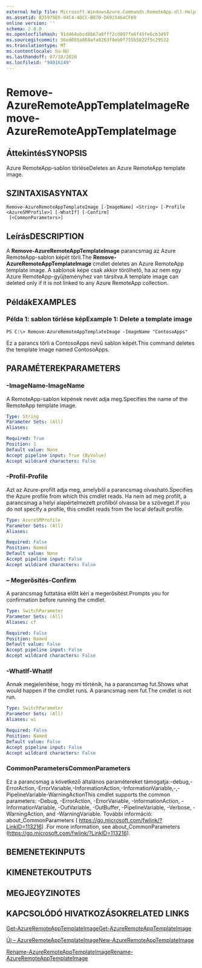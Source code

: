 ```yaml
---
external help file: Microsoft.WindowsAzure.Commands.RemoteApp.dll-Help.xml
ms.assetid: B35979E5-94C4-4DCC-B87D-D6915464CF69
online version: ''
schema: 2.0.0
ms.openlocfilehash: 91d464abcd8b67a0fff2cd897fa6f45fe6cb3d97
ms.sourcegitcommit: 56ed085a868afa8263f8eb0f755b5822f5c29532
ms.translationtype: MT
ms.contentlocale: hu-HU
ms.lasthandoff: 07/18/2020
ms.locfileid: "94016149"
---
```

# <span data-ttu-id="1d9db-101">Remove-AzureRemoteAppTemplateImage</span><span class="sxs-lookup"><span data-stu-id="1d9db-101">Remove-AzureRemoteAppTemplateImage</span></span>

## <span data-ttu-id="1d9db-102">Áttekintés</span><span class="sxs-lookup"><span data-stu-id="1d9db-102">SYNOPSIS</span></span>
<span data-ttu-id="1d9db-103">Azure RemoteApp-sablon törlése</span><span class="sxs-lookup"><span data-stu-id="1d9db-103">Deletes an Azure RemoteApp template image.</span></span>

## <span data-ttu-id="1d9db-104">SZINTAXISA</span><span class="sxs-lookup"><span data-stu-id="1d9db-104">SYNTAX</span></span>

```
Remove-AzureRemoteAppTemplateImage [-ImageName] <String> [-Profile <AzureSMProfile>] [-WhatIf] [-Confirm]
 [<CommonParameters>]
```

## <span data-ttu-id="1d9db-105">Leírás</span><span class="sxs-lookup"><span data-stu-id="1d9db-105">DESCRIPTION</span></span>
<span data-ttu-id="1d9db-106">A **Remove-AzureRemoteAppTemplateImage** parancsmag az Azure RemoteApp-sablon képét törli.</span><span class="sxs-lookup"><span data-stu-id="1d9db-106">The **Remove-AzureRemoteAppTemplateImage** cmdlet deletes an Azure RemoteApp template image.</span></span>
<span data-ttu-id="1d9db-107">A sablonok képe csak akkor törölhető, ha az nem egy Azure RemoteApp-gyűjteményhez van társítva.</span><span class="sxs-lookup"><span data-stu-id="1d9db-107">A template image can deleted only if it is not linked to any Azure RemoteApp collection.</span></span>

## <span data-ttu-id="1d9db-108">Példák</span><span class="sxs-lookup"><span data-stu-id="1d9db-108">EXAMPLES</span></span>

### <span data-ttu-id="1d9db-109">Példa 1: sablon törlése kép</span><span class="sxs-lookup"><span data-stu-id="1d9db-109">Example 1: Delete a template image</span></span>
```
PS C:\> Remove-AzureRemoteAppTemplateImage -ImageName "ContosoApps"
```

<span data-ttu-id="1d9db-110">Ez a parancs törli a ContosoApps nevű sablon képét.</span><span class="sxs-lookup"><span data-stu-id="1d9db-110">This command deletes the template image named ContosoApps.</span></span>

## <span data-ttu-id="1d9db-111">PARAMÉTEREK</span><span class="sxs-lookup"><span data-stu-id="1d9db-111">PARAMETERS</span></span>

### <span data-ttu-id="1d9db-112">-ImageName</span><span class="sxs-lookup"><span data-stu-id="1d9db-112">-ImageName</span></span>
<span data-ttu-id="1d9db-113">A RemoteApp-sablon képének nevét adja meg.</span><span class="sxs-lookup"><span data-stu-id="1d9db-113">Specifies the name of the RemoteApp template image.</span></span>

```yaml
Type: String
Parameter Sets: (All)
Aliases: 

Required: True
Position: 1
Default value: None
Accept pipeline input: True (ByValue)
Accept wildcard characters: False
```

### <span data-ttu-id="1d9db-114">-Profil</span><span class="sxs-lookup"><span data-stu-id="1d9db-114">-Profile</span></span>
<span data-ttu-id="1d9db-115">Azt az Azure-profilt adja meg, amelyből a parancsmag olvasható.</span><span class="sxs-lookup"><span data-stu-id="1d9db-115">Specifies the Azure profile from which this cmdlet reads.</span></span>
<span data-ttu-id="1d9db-116">Ha nem ad meg profilt, a parancsmag a helyi alapértelmezett profilból olvassa be a szöveget.</span><span class="sxs-lookup"><span data-stu-id="1d9db-116">If you do not specify a profile, this cmdlet reads from the local default profile.</span></span>

```yaml
Type: AzureSMProfile
Parameter Sets: (All)
Aliases: 

Required: False
Position: Named
Default value: None
Accept pipeline input: False
Accept wildcard characters: False
```

### <span data-ttu-id="1d9db-117">– Megerősítés</span><span class="sxs-lookup"><span data-stu-id="1d9db-117">-Confirm</span></span>
<span data-ttu-id="1d9db-118">A parancsmag futtatása előtt kéri a megerősítést.</span><span class="sxs-lookup"><span data-stu-id="1d9db-118">Prompts you for confirmation before running the cmdlet.</span></span>

```yaml
Type: SwitchParameter
Parameter Sets: (All)
Aliases: cf

Required: False
Position: Named
Default value: False
Accept pipeline input: False
Accept wildcard characters: False
```

### <span data-ttu-id="1d9db-119">-WhatIf</span><span class="sxs-lookup"><span data-stu-id="1d9db-119">-WhatIf</span></span>
<span data-ttu-id="1d9db-120">Annak megjelenítése, hogy mi történik, ha a parancsmag fut.</span><span class="sxs-lookup"><span data-stu-id="1d9db-120">Shows what would happen if the cmdlet runs.</span></span>
<span data-ttu-id="1d9db-121">A parancsmag nem fut.</span><span class="sxs-lookup"><span data-stu-id="1d9db-121">The cmdlet is not run.</span></span>

```yaml
Type: SwitchParameter
Parameter Sets: (All)
Aliases: wi

Required: False
Position: Named
Default value: False
Accept pipeline input: False
Accept wildcard characters: False
```

### <span data-ttu-id="1d9db-122">CommonParameters</span><span class="sxs-lookup"><span data-stu-id="1d9db-122">CommonParameters</span></span>
<span data-ttu-id="1d9db-123">Ez a parancsmag a következő általános paramétereket támogatja:-debug,-ErrorAction,-ErrorVariable,-InformationAction,-InformationVariable,-,-PipelineVariable-WarningAction</span><span class="sxs-lookup"><span data-stu-id="1d9db-123">This cmdlet supports the common parameters: -Debug, -ErrorAction, -ErrorVariable, -InformationAction, -InformationVariable, -OutVariable, -OutBuffer, -PipelineVariable, -Verbose, -WarningAction, and -WarningVariable.</span></span> <span data-ttu-id="1d9db-124">További információ: about_CommonParameters ( https://go.microsoft.com/fwlink/?LinkID=113216) .</span><span class="sxs-lookup"><span data-stu-id="1d9db-124">For more information, see about_CommonParameters (https://go.microsoft.com/fwlink/?LinkID=113216).</span></span>

## <span data-ttu-id="1d9db-125">BEMENETEK</span><span class="sxs-lookup"><span data-stu-id="1d9db-125">INPUTS</span></span>

## <span data-ttu-id="1d9db-126">KIMENETEK</span><span class="sxs-lookup"><span data-stu-id="1d9db-126">OUTPUTS</span></span>

## <span data-ttu-id="1d9db-127">MEGJEGYZI</span><span class="sxs-lookup"><span data-stu-id="1d9db-127">NOTES</span></span>

## <span data-ttu-id="1d9db-128">KAPCSOLÓDÓ HIVATKOZÁSOK</span><span class="sxs-lookup"><span data-stu-id="1d9db-128">RELATED LINKS</span></span>

[<span data-ttu-id="1d9db-129">Get-AzureRemoteAppTemplateImage</span><span class="sxs-lookup"><span data-stu-id="1d9db-129">Get-AzureRemoteAppTemplateImage</span></span>](./Get-AzureRemoteAppTemplateImage.md)

[<span data-ttu-id="1d9db-130">Új – AzureRemoteAppTemplateImage</span><span class="sxs-lookup"><span data-stu-id="1d9db-130">New-AzureRemoteAppTemplateImage</span></span>](./New-AzureRemoteAppTemplateImage.md)

[<span data-ttu-id="1d9db-131">Rename-AzureRemoteAppTemplateImage</span><span class="sxs-lookup"><span data-stu-id="1d9db-131">Rename-AzureRemoteAppTemplateImage</span></span>](./Rename-AzureRemoteAppTemplateImage.md)


